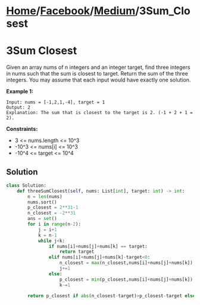 # [Home](./../..)/[Facebook](./..)/[Medium](./)/3Sum_Closest
<h1>3Sum Closest</h1>

<p>
Given an array nums of n integers and an integer target, find three integers in nums such that the sum is closest to target. Return the sum of the three integers. You may assume that each input would have exactly one solution.
</p>

<b>Example 1:</b>

    Input: nums = [-1,2,1,-4], target = 1
    Output: 2
    Explanation: The sum that is closest to the target is 2. (-1 + 2 + 1 = 2).

<b>Constraints:</b>

- 3 <= nums.length <= 10^3
- -10^3 <= nums[i] <= 10^3
- -10^4 <= target <= 10^4

<h2>Solution</h2>

```python
class Solution:
    def threeSumClosest(self, nums: List[int], target: int) -> int:
        n = len(nums)
        nums.sort()
        p_closest = 2**31-1
        n_closest = -2**31
        ans = set()
        for i in range(n-2):
            j = i+1
            k = n-1
            while j<k:
                if nums[i]+nums[j]+nums[k] == target:
                    return target
                elif nums[i]+nums[j]+nums[k]-target<0:
                    n_closest = max(n_closest,nums[i]+nums[j]+nums[k])
                    j+=1
                else:
                    p_closest = min(p_closest,nums[i]+nums[j]+nums[k])
                    k-=1
        
        return p_closest if abs(n_closest-target)>p_closest-target else n_closest
```

